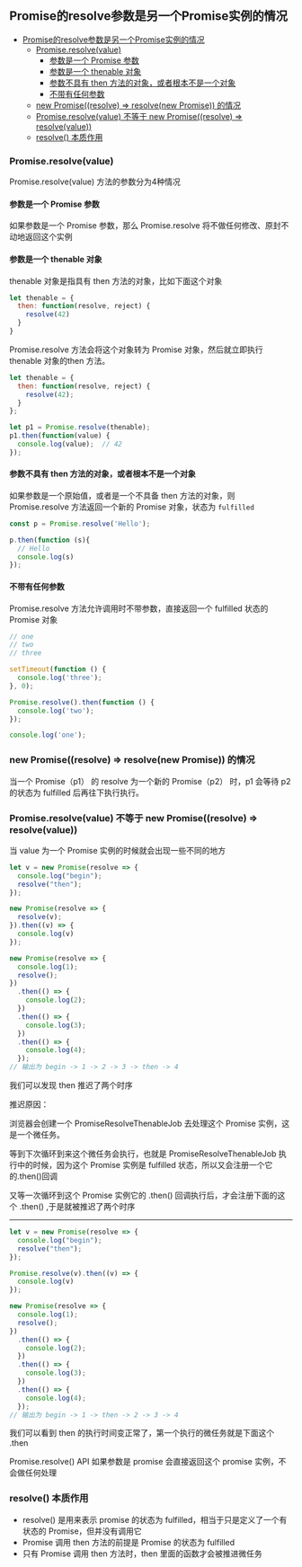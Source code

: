 ## Promise的resolve参数是另一个Promise实例的情况

- [Promise的resolve参数是另一个Promise实例的情况](#promise的resolve参数是另一个promise实例的情况)
  - [Promise.resolve(value)](#promiseresolvevalue)
    - [参数是一个 Promise 参数](#参数是一个-promise-参数)
    - [参数是一个 thenable 对象](#参数是一个-thenable-对象)
    - [参数不具有 then 方法的对象，或者根本不是一个对象](#参数不具有-then-方法的对象或者根本不是一个对象)
    - [不带有任何参数](#不带有任何参数)
  - [new Promise((resolve) => resolve(new Promise)) 的情况](#new-promiseresolve--resolvenew-promise-的情况)
  - [Promise.resolve(value) 不等于 new Promise((resolve) => resolve(value))](#promiseresolvevalue-不等于-new-promiseresolve--resolvevalue)
  - [resolve() 本质作用](#resolve-本质作用)


### Promise.resolve(value)

Promise.resolve(value) 方法的参数分为4种情况

#### 参数是一个 Promise 参数

如果参数是一个 Promise 参数，那么 Promise.resolve 将不做任何修改、原封不动地返回这个实例

#### 参数是一个 thenable 对象

thenable 对象是指具有 then 方法的对象，比如下面这个对象

```js
let thenable = {
  then: function(resolve, reject) {
    resolve(42)
  }
}
```

Promise.resolve 方法会将这个对象转为 Promise 对象，然后就立即执行 thenable 对象的then 方法。

```js
let thenable = {
  then: function(resolve, reject) {
    resolve(42);
  }
};

let p1 = Promise.resolve(thenable);
p1.then(function(value) {
  console.log(value);  // 42
});
```

#### 参数不具有 then 方法的对象，或者根本不是一个对象

如果参数是一个原始值，或者是一个不具备 then 方法的对象，则 Promise.resolve 方法返回一个新的 Promise 对象，状态为 `fulfilled`

```js
const p = Promise.resolve('Hello');

p.then(function (s){
  // Hello
  console.log(s)
});
```

#### 不带有任何参数

Promise.resolve 方法允许调用时不带参数，直接返回一个 fulfilled 状态的 Promise 对象

```js
// one
// two
// three

setTimeout(function () {
  console.log('three');
}, 0);

Promise.resolve().then(function () {
  console.log('two');
});

console.log('one');
```

### new Promise((resolve) => resolve(new Promise)) 的情况

当一个 Promise（p1） 的 resolve 为一个新的 Promise（p2） 时，p1 会等待 p2 的状态为 fulfilled 后再往下执行执行。


### Promise.resolve(value) 不等于 new Promise((resolve) => resolve(value))

当 value 为一个 Promise 实例的时候就会出现一些不同的地方

```js
let v = new Promise(resolve => {
  console.log("begin");
  resolve("then");
});

new Promise(resolve => {
  resolve(v);
}).then((v) => {
  console.log(v)
});

new Promise(resolve => {
  console.log(1);
  resolve();
})
  .then(() => {
    console.log(2);
  })
  .then(() => {
    console.log(3);
  })
  .then(() => {
    console.log(4);
  });
// 输出为 begin -> 1 -> 2 -> 3 -> then -> 4 
```

我们可以发现 then 推迟了两个时序

推迟原因：

浏览器会创建一个 PromiseResolveThenableJob 去处理这个 Promise 实例，这是一个微任务。

等到下次循环到来这个微任务会执行，也就是 PromiseResolveThenableJob 执行中的时候，因为这个 Promise 实例是 fulfilled 状态，所以又会注册一个它的.then()回调

又等一次循环到这个 Promise 实例它的 .then() 回调执行后，才会注册下面的这个 .then() ,于是就被推迟了两个时序

---

```js
let v = new Promise(resolve => {
  console.log("begin");
  resolve("then");
});

Promise.resolve(v).then((v) => {
  console.log(v)
});

new Promise(resolve => {
  console.log(1);
  resolve();
})
  .then(() => {
    console.log(2);
  })
  .then(() => {
    console.log(3);
  })
  .then(() => {
    console.log(4);
  });
// 输出为 begin -> 1 -> then -> 2 -> 3 -> 4 
```

我们可以看到 then 的执行时间变正常了，第一个执行的微任务就是下面这个 .then

Promise.resolve() API 如果参数是 promise 会直接返回这个 promise 实例，不会做任何处理


### resolve() 本质作用

- resolve() 是用来表示 promise 的状态为 fulfilled，相当于只是定义了一个有状态的 Promise，但并没有调用它
- Promise 调用 then 方法的前提是 Promise 的状态为 fulfilled
- 只有 Promise 调用 then 方法时，then 里面的函数才会被推进微任务